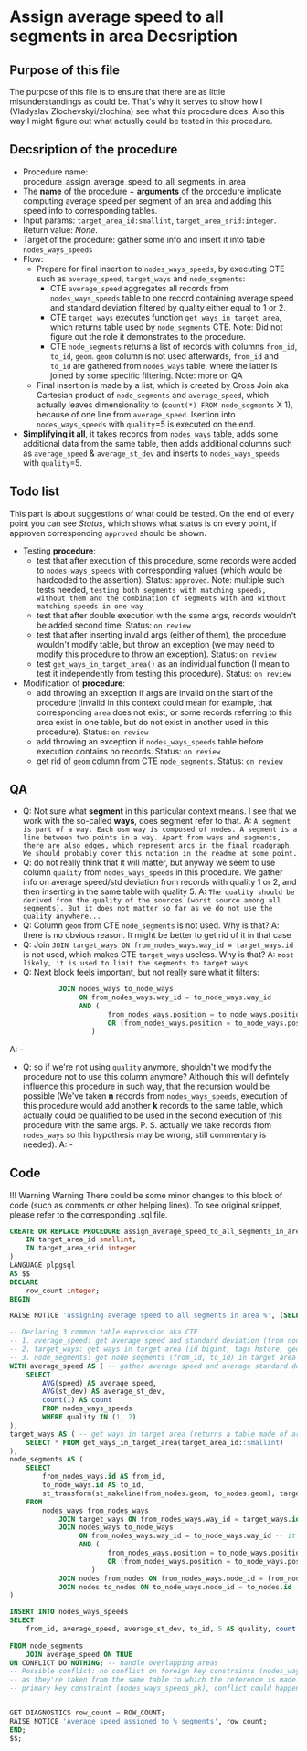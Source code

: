 # Assign average speed to all segments in area Decsription
## Purpose of this file
The purpose of this file is to ensure that there are as little misunderstandings as could be. That's why it serves to show how I (Vladyslav Zlochevskyi/zlochina) see what this procedure does. Also this way I might figure out what actually could be tested in this procedure.

## Decsription of the procedure
- Procedure name: procedure_assign_average_speed_to_all_segments_in_area
- The __name__ of the procedure + __arguments__ of the procedure implicate computing average speed per segment of an area and adding this speed info to corresponding tables.
- Input params: `target_area_id:smallint`, `target_area_srid:integer`. Return value: _None_.
- Target of the procedure: gather some info and insert it into table `nodes_ways_speeds`
- Flow:
    - Prepare for final insertion to `nodes_ways_speeds`, by executing CTE such as `average_speed`, `target_ways` and `node_segments`:
        - CTE `average_speed` aggregates all records from `nodes_ways_speeds` table to one record containing average speed and standard deviation filtered by quality either equal to 1 or 2.
        - CTE `target_ways` executes function `get_ways_in_target_area`, which returns table used by `node_segments` CTE. Note: Did not figure out the role it demonstrates to the procedure.
        - CTE `node_segments` returns a list of records with columns `from_id`, `to_id`, `geom`. `geom` column is not used afterwards, `from_id` and `to_id` are gathered from `nodes_ways` table, where the latter is joined by some specific filtering. Note: more on QA
    - Final insertion is made by a list, which is created by Cross Join aka Cartesian product of `node_segments` and `average_speed`, which actually leaves dimensionality to (`count(*) FROM node_segments` X 1), because of one line from `average_speed`. Isertion into `nodes_ways_speeds` with `quality`=5 is executed on the end.
- __Simplifying it all__, it takes records from `nodes_ways` table, adds some additional data from the same table, then adds additional columns such as `average_speed` & `average_st_dev` and inserts to `nodes_ways_speeds` with `quality`=5.

## Todo list
This part is about suggestions of what could be tested. On the end of every point you can see _Status_, which shows what status is on every point, if approven corresponding `approved` should be shown.
- Testing __procedure__:
    - test that after execution of this procedure, some records were added to `nodes_ways_speeds` with corresponding values (which would be hardcoded to the assertion). Status: `approved`. Note: multiple such tests needed, `testing both segments with matching speeds, without them and the combination of segments with and without matching speeds in one way`
    - test that after double execution with the same args, records wouldn't be added second time. Status: `on review`
    - test that after inserting invalid args (either of them), the procedure wouldn't modify table, but throw an exception (we may need to modify this procedure to throw an exception). Status: `on review`
    - test `get_ways_in_target_area()` as an individual function (I mean to test it independently from testing this procedure). Status: `on review`
- Modification of __procedure__:
    - add throwing an exception if args are invalid on the start of the procedure (invalid in this context could mean for example, that corresponding `area` does not exist, or some records referring to this area exist in one table, but do not exist in another used in this procedure). Status: `on review`
    - add throwing an exception if `nodes_ways_speeds` table before execution contains no records. Status: `on review`
    - get rid of `geom` column from CTE `node_segments`. Status: `on review`

## QA
- Q: Not sure what __segment__ in this particular context means. I see that we work with the so-called __ways__, does segment refer to that. A: `A segment is part of a way. Each osm way is composed of nodes. A segment is a line between two points in a way. Apart from ways and segments, there are also edges, which represent arcs in the final roadgraph. We should probably cover this notation in the readme at some point.`
- Q: do not really think that it will matter, but anyway we seem to use column `quality` from `nodes_ways_speeds` in this procedure. We gather info on average speed/std deviation from records with quality 1 or 2, and then inserting in the same table with quality 5. A: `The quality should be derived from the quality of the sources (worst source among all segments). But it does not matter so far as we do not use the quality anywhere...`
- Q: Column `geom` from CTE `node_segments` is not used. Why is that? A: there is no obvious reason. It might be better to get rid of it in that case
- Q: Join `JOIN target_ways ON from_nodes_ways.way_id = target_ways.id` is not used, which makes CTE `target_ways` useless. Why is that? A: `most likely, it is used to limit the segments to target ways`
- Q: Next block feels important, but not really sure what it filters: 
```sql
			JOIN nodes_ways to_node_ways
				 ON from_nodes_ways.way_id = to_node_ways.way_id
				 AND (
						from_nodes_ways.position = to_node_ways.position - 1
						OR (from_nodes_ways.position = to_node_ways.position + 1 AND target_ways.oneway = false)
					)
```
A: -
- Q: so if we're not using `quality` anymore, shouldn't we modify the procedure not to use this column anymore? Although this will defintely influence this procedure in such way, that the recursion would be possible (We've taken __n__ records from `nodes_ways_speeds`, execution of this procedure would add another __k__ records to the same table, which actually could be qualified to be used in the second execution of this procedure with the same args. P. S. actually we take records from `nodes_ways` so this hypothesis may be wrong, still commentary is needed). A: -

## Code
!!! Warning Warning
    There could be some minor changes to this block of code (such as comments or other helping lines). To see original snippet, please refer to the corresponding .sql file.
```sql
CREATE OR REPLACE PROCEDURE assign_average_speed_to_all_segments_in_area(
	IN target_area_id smallint,
	IN target_area_srid integer
)
LANGUAGE plpgsql
AS $$
DECLARE
    row_count integer;
BEGIN

RAISE NOTICE 'assigning average speed to all segments in area %', (SELECT name FROM areas WHERE id = target_area_id);

-- Declaring 3 common table expression aka CTE
-- 1. average_speed: get average speed and standard deviation (from nodes_ways_speeds table)
-- 2. target_ways: get ways in target area (id bigint, tags hstore, geom geometry, area integer, "from" bigint, "to" bigint, oneway boolean)
-- 3. node_segments: get node segments (from_id, to_id) in target area
WITH average_speed AS ( -- gather average speed and average standard deviation from nodes_ways_speeds(quality = 1, 2)
	SELECT
		AVG(speed) AS average_speed,
		AVG(st_dev) AS average_st_dev,
		count(1) AS count
		FROM nodes_ways_speeds
		WHERE quality IN (1, 2)
),
target_ways AS ( -- get ways in target area (returns a table made of areas, ways)
    SELECT * FROM get_ways_in_target_area(target_area_id::smallint)
),
node_segments AS (
	SELECT
		from_nodes_ways.id AS from_id,
		to_node_ways.id AS to_id,
		st_transform(st_makeline(from_nodes.geom, to_nodes.geom), target_area_srid::integer) AS geom -- not used !!!
	FROM
		nodes_ways from_nodes_ways
			JOIN target_ways ON from_nodes_ways.way_id = target_ways.id -- may be used to filter out some records from nodes_ways
			JOIN nodes_ways to_node_ways
				 ON from_nodes_ways.way_id = to_node_ways.way_id -- it takes the same record and filters on it??
				 AND (
						from_nodes_ways.position = to_node_ways.position - 1
						OR (from_nodes_ways.position = to_node_ways.position + 1 AND target_ways.oneway = false)
					)
			JOIN nodes from_nodes ON from_nodes_ways.node_id = from_nodes.id -- to gather geom
			JOIN nodes to_nodes ON to_node_ways.node_id = to_nodes.id -- to gather geom
)

INSERT INTO nodes_ways_speeds
SELECT
	from_id, average_speed, average_st_dev, to_id, 5 AS quality, count -- from_nodes.from_id, average_speed.average_speed,
                                                                        -- average_speed.average_st_dev, to_nodes.to_id, count=1
FROM node_segments
	JOIN average_speed ON TRUE
ON CONFLICT DO NOTHING; -- handle overlapping areas
-- Possible conflict: no conflict on foreign key constraints (nodes_ways_speeds_nodes_ways_id_fk/2),
-- as they're taken from the same table to which the reference is made.
-- primary key constraint (nodes_ways_speeds_pk), conflict could happen if the same segment is inserted twice


GET DIAGNOSTICS row_count = ROW_COUNT;
RAISE NOTICE 'Average speed assigned to % segments', row_count;
END;
$$;
```

